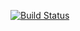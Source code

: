 [![Build Status](https://travis-ci.org/dimorinny/ethereum-verified-contracts.svg?branch=master)](https://travis-ci.org/dimorinny/ethereum-verified-contracts)